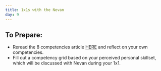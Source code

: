 ```yaml
---
title: 1x1s with the Nevan
day: 9
---
```


To Prepare:
------------
- Reread the 8 competencies article [HERE](https://www.userfocus.co.uk/articles/8-competencies-of-user-experience.html) and reflect on your own competencies.
- Fill out a competency grid based on your perceived personal skillset, which will be discussed with Nevan during your 1x1. 

